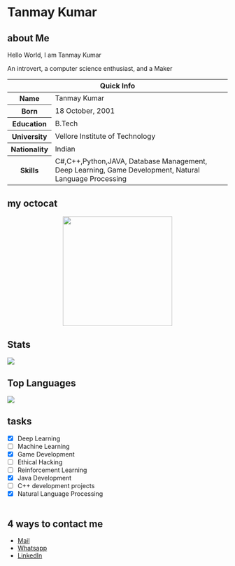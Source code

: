 # Tanmay Kumar

## about Me

Hello World, I am Tanmay Kumar

An introvert, a computer science enthusiast, and a Maker
<table>
<thead>
<tr>
<th colspan="2">Quick Info</th>
</tr>
</thead>
<tbody>
<tr><th scope='row'>Name</th><td>Tanmay Kumar</td></tr>
<tr><th scope='row'>Born</th><td><time datetime="2001-10-18 08:00">18 October, 2001</time></td></tr>
<tr><th scope='row'>Education</th><td>B.Tech</td></tr>
<tr><th scope='row'>University</th><td>Vellore Institute of Technology</td></tr>
<tr><th scope='row'>Nationality</th><td>Indian</td></tr>
<tr><th scope='row'>Skills</th><td>C#,C++,Python,JAVA, Database Management, Deep Learning, Game Development, Natural Language Processing</td></tr>
</tbody>
</table>

## my octocat
<p align = "center">
<img src = "https://user-images.githubusercontent.com/72539289/114390435-e5b18600-9bb3-11eb-9240-203005e38b7e.jpg" width="250" height="250" />
</p>

## Stats
![](https://github-readme-stats.vercel.app/api?username=TanmayKumar-EngStud&hide=stars,issues)

## Top Languages
![](https://github-readme-stats.vercel.app/api/top-langs/?username=TanmayKumar-EngStud)
## tasks
- [X] Deep Learning
- [ ] Machine Learning 
- [X] Game Development
- [ ] Ethical Hacking
- [ ] Reinforcement Learning
- [X] Java Development
- [ ] C++ development projects
- [X] Natural Language Processing
<br><br>
## 4 ways to contact me

<ul>
<li><a href="mailto:tanmay44a@gmail.com" rel="me">Mail</a></li>
<li><a href="https://wa.me/7296876969?text=Hi" rel="me">Whatsapp</a>
</li>
<li><a href="https://www.linkedin.com/in/tanmay-kumar-55a8a81a5" rel="me">LinkedIn</a> </li>
</ul>
